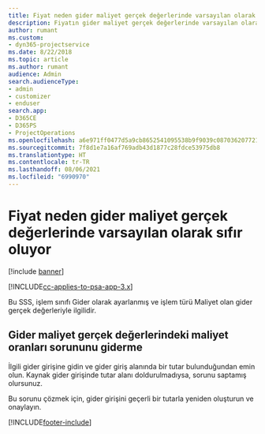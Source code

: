 ```yaml
---
title: Fiyat neden gider maliyet gerçek değerlerinde varsayılan olarak sıfır oluyor?
description: Fiyatın gider maliyet gerçek değerlerinde varsayılan olarak 0 olması sorununu giderme.
author: rumant
ms.custom:
- dyn365-projectservice
ms.date: 8/22/2018
ms.topic: article
ms.author: rumant
audience: Admin
search.audienceType:
- admin
- customizer
- enduser
search.app:
- D365CE
- D365PS
- ProjectOperations
ms.openlocfilehash: a6e971ff0477d5a9cb8652541095538b9f9039c0870362077218df609871ed4f
ms.sourcegitcommit: 7f8d1e7a16af769adb43d1877c28fdce53975db8
ms.translationtype: HT
ms.contentlocale: tr-TR
ms.lasthandoff: 08/06/2021
ms.locfileid: "6990970"
---
```

# <a name="why-is-the-price-defaulting-to-zero-on-expense-cost-actuals"></a>Fiyat neden gider maliyet gerçek değerlerinde varsayılan olarak sıfır oluyor

[!include [banner](../includes/psa-now-project-operations.md)]

[!INCLUDE[cc-applies-to-psa-app-3.x](../includes/cc-applies-to-psa-app-3x.md)]

Bu SSS, işlem sınıfı Gider olarak ayarlanmış ve işlem türü Maliyet olan gider gerçek değerleriyle ilgilidir.

## <a name="troubleshooting-cost-rates-on-expense-cost-actuals"></a>Gider maliyet gerçek değerlerindeki maliyet oranları sorununu giderme

İlgili gider girişine gidin ve gider giriş alanında bir tutar bulunduğundan emin olun. Kaynak gider girişinde tutar alanı doldurulmadıysa, sorunu saptamış olursunuz.
 
Bu sorunu çözmek için, gider girişini geçerli bir tutarla yeniden oluşturun ve onaylayın.


[!INCLUDE[footer-include](../includes/footer-banner.md)]